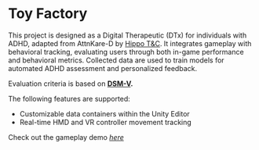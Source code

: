 # Toy Factory

This project is designed as a Digital Therapeutic (DTx) for individuals with ADHD, adapted from AttnKare-D by [Hippo T&C](https://www.hippotnc.com/). It integrates gameplay with behavioral tracking, evaluating users through both in-game performance and behavioral metrics. Collected data are used to train models for automated ADHD assessment and personalized feedback.

Evaluation criteria is based on **[DSM-V](https://dsm.psychiatryonline.org/doi/book/10.1176/appi.books.9780890425596).**

The following features are supported:
- Customizable data containers within the Unity Editor
- Real-time HMD and VR controller movement tracking

Check out the gameplay demo *[here](https://youtu.be/Swvuz09i5C0?si=8XYiU52jUkTBvrRj)*
